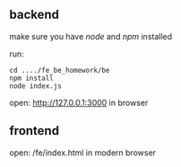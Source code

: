 ## backend


make sure you have *node* and *npm* installed

run:

	cd ..../fe_be_homework/be
    npm install
    node index.js
open: http://127.0.0.1:3000 in browser


## frontend
open: /fe/index.html in modern browser


	
